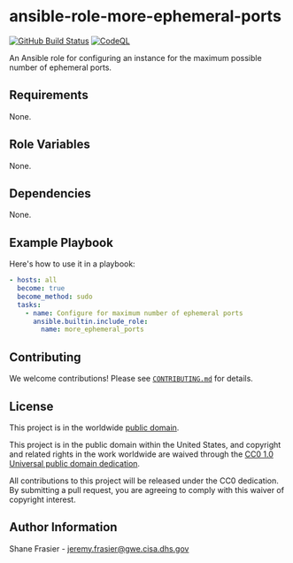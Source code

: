 # ansible-role-more-ephemeral-ports #

[![GitHub Build Status](https://github.com/cisagov/ansible-role-more-ephemeral-ports/workflows/build/badge.svg)](https://github.com/cisagov/ansible-role-more-ephemeral-ports/actions)
[![CodeQL](https://github.com/cisagov/ansible-role-more-ephemeral-ports/workflows/CodeQL/badge.svg)](https://github.com/cisagov/ansible-role-more-ephemeral-ports/actions/workflows/codeql-analysis.yml)

An Ansible role for configuring an instance for the maximum possible
number of ephemeral ports.

## Requirements ##

None.

## Role Variables ##

None.

<!--
| Variable | Description | Default | Required |
|----------|-------------|---------|----------|
| optional_variable | Describe its purpose. | `default_value` | No |
| required_variable | Describe its purpose. | n/a | Yes |
-->

## Dependencies ##

None.

## Example Playbook ##

Here's how to use it in a playbook:

```yaml
- hosts: all
  become: true
  become_method: sudo
  tasks:
    - name: Configure for maximum number of ephemeral ports
      ansible.builtin.include_role:
        name: more_ephemeral_ports
```

## Contributing ##

We welcome contributions!  Please see [`CONTRIBUTING.md`](CONTRIBUTING.md) for
details.

## License ##

This project is in the worldwide [public domain](LICENSE).

This project is in the public domain within the United States, and
copyright and related rights in the work worldwide are waived through
the [CC0 1.0 Universal public domain
dedication](https://creativecommons.org/publicdomain/zero/1.0/).

All contributions to this project will be released under the CC0
dedication. By submitting a pull request, you are agreeing to comply
with this waiver of copyright interest.

## Author Information ##

Shane Frasier - <jeremy.frasier@gwe.cisa.dhs.gov>
